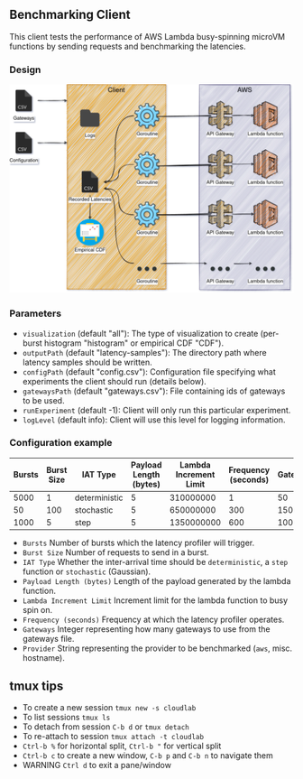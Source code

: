 ## Benchmarking Client
This client tests the performance of 
AWS Lambda busy-spinning microVM functions by sending requests and benchmarking the
latencies. 

### Design
![design](design/diagram.png)

### Parameters
- `visualization` (default "all"): The type of visualization to create (per-burst histogram "histogram" 
or empirical CDF "CDF").
- `outputPath` (default "latency-samples"): The directory path where latency samples should be written.
- `configPath` (default "config.csv"): Configuration file specifying what experiments the client should run (details below).
- `gatewaysPath` (default "gateways.csv"): File containing ids of gateways to be used.
- `runExperiment` (default -1): Client will only run this particular experiment.
- `logLevel` (default info): Client will use this level for logging information.

### Configuration example 

| Bursts | Burst Size | IAT Type      | Payload Length (bytes) | Lambda Increment Limit | Frequency (seconds) | Gateways | Provider
|--------|------------|---------------|------------------------|------------------------|---------------------|----------|---------
| 5000   | 1          | deterministic | 5                      | 310000000              | 1                   | 50       | www.google.com
| 50     | 100        | stochastic    | 5                      | 650000000              | 300                 | 150      | aws
| 1000   | 5          | step          | 5                      | 1350000000             | 600                 | 100      | aws

- `Bursts` Number of bursts which the latency profiler will trigger.
- `Burst Size` Number of requests to send in a burst.
- `IAT Type` Whether the inter-arrival time should be `deterministic`, a `step` function or `stochastic` (Gaussian).
- `Payload Length (bytes)` Length of the payload generated by the lambda function.
- `Lambda Increment Limit` Increment limit for the lambda function to busy spin on.
- `Frequency (seconds)` Frequency at which the latency profiler operates.
- `Gateways` Integer representing how many gateways to use from the gateways file.
- `Provider` String representing the provider to be benchmarked (`aws`, misc. hostname).

## tmux tips
- To create a new session `tmux new -s cloudlab`
- To list sessions `tmux ls`
- To detach from session `C-b d` or `tmux detach`
- To re-attach to session `tmux attach -t cloudlab`
- `Ctrl-b %` for horizontal split, `Ctrl-b "` for vertical split
- `Ctrl-b c` to create a new window, `C-b p` and `C-b n` to navigate them
- WARNING `Ctrl d` to exit a pane/window